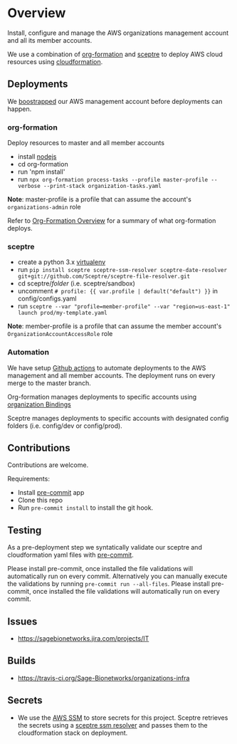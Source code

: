 # Overview
Install, configure and manage the AWS organizations management account
and all its member accounts.

We use a combination of [org-formation][1] and [sceptre][2] to deploy AWS cloud resources
using [cloudformation][4].

## Deployments
We [boostrapped](./org-formation/000-bootstrap/README.md)
our AWS management account before deployments can happen.

### org-formation

Deploy resources to master and all member accounts

* install [nodejs][3]
* cd org-formation
* run 'npm install'
* run `npx org-formation process-tasks --profile master-profile --verbose --print-stack organization-tasks.yaml`

__Note__: master-profile is a profile that can assume the account's `organizations-admin` role

Refer to [Org-Formation Overview](./org-formation/README.md) for a summary of what org-formation deploys.

### sceptre

* create a python 3.x [virtualenv](https://packaging.python.org/guides/installing-using-pip-and-virtual-environments/)
* run `pip install sceptre sceptre-ssm-resolver sceptre-date-resolver git+git://github.com/Sceptre/sceptre-file-resolver.git`
* cd sceptre/_folder_  (i.e. sceptre/sandbox)
* uncomment `# profile: {{ var.profile | default("default") }}` in config/configs.yaml
* run `sceptre --var "profile=member-profile" --var "region=us-east-1" launch prod/my-template.yaml`

__Note__: member-profile is a profile that can assume the member account's `OrganizationAccountAccessRole` role

### Automation
We have setup [Github actions](https://github.com/Sage-Bionetworks-IT/organizations-infra/actions) to automate
deployments to the AWS management and all member accounts. The deployment runs on every merge to the master branch.

Org-formation manages deployments to specific accounts using
[organization Bindings](https://github.com/org-formation/org-formation-cli/blob/master/docs/cloudformation-resources.md#organizationbinding-where-to-create-which-resource)

Sceptre manages deployments to specific accounts with designated config folders (i.e. config/dev or config/prod).


## Contributions
Contributions are welcome.

Requirements:
* Install [pre-commit](https://pre-commit.com/#install) app
* Clone this repo
* Run `pre-commit install` to install the git hook.

## Testing
As a pre-deployment step we syntatically validate our sceptre and
cloudformation yaml files with [pre-commit](https://pre-commit.com).

Please install pre-commit, once installed the file validations will
automatically run on every commit.  Alternatively you can manually
execute the validations by running `pre-commit run --all-files`.
Please install pre-commit, once installed the file validations will
automatically run on every commit.

## Issues
* https://sagebionetworks.jira.com/projects/IT

## Builds
* https://travis-ci.org/Sage-Bionetworks/organizations-infra

## Secrets
* We use the [AWS SSM](https://docs.aws.amazon.com/systems-manager/latest/userguide/systems-manager-paramstore.html)
to store secrets for this project.  Sceptre retrieves the secrets using
a [sceptre ssm resolver](https://github.com/cloudreach/sceptre/tree/v1/contrib/ssm-resolver)
and passes them to the cloudformation stack on deployment.


[1]: https://github.com/org-formation/org-formation-cli
[2]: https://github.com/Sceptre/sceptre
[3]: https://nodejs.org/en/download/package-manager/
[4]: https://docs.aws.amazon.com/AWSCloudFormation/latest/UserGuide/Welcome.html
